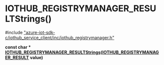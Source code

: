 # IOTHUB_REGISTRYMANAGER_RESULTStrings()

\#include ["azure-iot-sdk-c/iothub_service_client/inc/iothub_registrymanager.h"](../iot-c-ref-iothub-registrymanager-h.md)  

**const char * [IOTHUB_REGISTRYMANAGER_RESULTStrings](#iothub__registrymanager_8h_1ae140bb2b4820a1a503ec52d953478b6d)([IOTHUB_REGISTRYMANAGER_RESULT](#iothub__registrymanager_8h_1a0a3cc25ab12c621a78742593871e18b6) value)**

